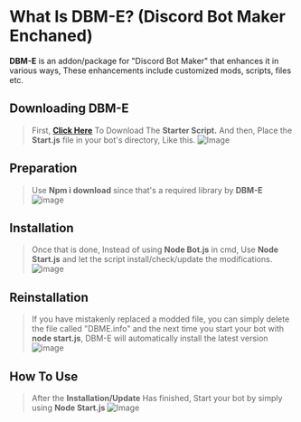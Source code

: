# What Is DBM-E? (Discord Bot Maker Enchaned)

**DBM-E** is an addon/package for "Discord Bot Maker" that enhances it in various ways, These enhancements include customized mods, scripts, files etc.

## Downloading DBM-E
> First, [**Click Here**](https://cdn.discordapp.com/attachments/886234967338786896/929799296763699210/start.js) To Download The **Starter Script.**
> And then, Place the **Start.js** file in your bot's directory, Like this.
![Image](https://cdn.discordapp.com/attachments/929393865981587496/929688129835769936/unknown.png)

## Preparation

> Use **Npm i download** since that's a required library by **DBM-E**
![image](https://user-images.githubusercontent.com/97385822/148695309-59dca530-bc02-4b42-9c07-d28421a98821.png)

## Installation

> Once that is done, Instead of using **Node Bot.js** in cmd, 
> Use **Node Start.js** and let the script install/check/update the modifications.
![image](https://user-images.githubusercontent.com/97385822/148692706-570eb535-16b8-406b-b3ca-657598f50015.png)

## Reinstallation

> If you have mistakenly replaced a modded file, you can simply delete the file called "DBME.info" and the next time you start your bot with **node start.js**, DBM-E will automatically install the latest version
![image](https://user-images.githubusercontent.com/97385822/148900991-4786295b-caaa-4601-b0d3-e39b2e2c482f.png)


## How To Use

> After the **Installation/Update** Has finished, 
> Start your bot by simply using **Node Start.js**
![Image](https://cdn.discordapp.com/attachments/929393865981587496/929688634381201459/unknown.png)
